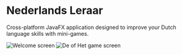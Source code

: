 # Nederlands Leraar

Cross-platform JavaFX application designed to improve your Dutch language skills with mini-games.

![Welcome screen](https://i.ibb.co/991WTLT/Schermafbeelding-2021-12-20-om-10-43-29.png)
![De of Het game screen](https://i.ibb.co/QM8XFTM/Schermafbeelding-2021-12-20-om-10-43-27.png)